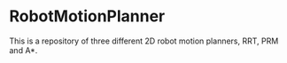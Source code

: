 # RobotMotionPlanner
This is a repository of three different 2D robot motion planners, RRT, PRM and A*.
